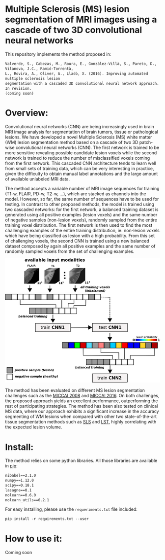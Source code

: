 
# Multiple Sclerosis (MS) lesion segmentation of MRI images using a cascade of two 3D convolutional neural networks 

This repository implements the method proposed in: 

```
Valverde, S., Cabezas, M., Roura, E., González-Villà, S., Pareto, D., Vilanova, J.C., Ramió-Torrentà, 
L., Rovira, A., Oliver, A., Lladó, X. (2016). Improving automated multiple sclerosis lesion 
segmentation with a cascaded 3D convolutional neural network approach. In revision.
(coming soon)
```

# Overview: 

Convolutional neural networks (CNN) are being increasingly used in brain MRI image analysis for segmentation of brain tumors, tissue or pathological lesions. We have developed a novel Multiple Sclerosis (MS) white matter (WM) lesion segmentation method based on a cascade of two 3D patch-wise convolutional neural networks (CNN). The first network is trained to be more sensitive revealing possible candidate lesion voxels while the second network is trained to reduce the number of misclassified voxels coming from the first network. This cascaded CNN architecture tends to learn well from small sets of training data, which can be very interesting in practice, given the difficulty to obtain manual label annotations and the large amount of available unlabeled MRI data. 

The method accepts a variable number of MRI image sequences for training (T1-w, FLAIR, PD-w, T2-w, ...), which are stacked as channels into the model. However, so far, the same number of sequences have to be used for testing. In contrast to other proposed methods, the model is trained using two cascaded networks: for the first network, a balanced training dataset is generated using all positive examples (lesion voxels) and the same number of negative samples (non-lesion voxels), randomly sampled from the entire training voxel distribution. The first network is then used to find the most challenging examples of the entire training distribution, ie. non-lesion voxels which have being classified as lesion with a high probability. From this set of challenging voxels, the second CNN is trained using a new balanced dataset composed by again all positive examples and the same number of randomly sampled voxels from the set of challenging examples. 


![training_pipeline](pipeline_training.png)


The method has been evaluated on different MS lesion segmentation challenges such as the [MICCAI 2008](http://www.ia.unc.edu/MSseg/) and [MICCAI 2016](http://www.ia.unc.edu/MSseg/). On both challenges, the proposed approach yields an excellent performance, outperforming the rest of participating strategies. The method has been also tested on clinical MS data, where our approach exhibits a significant increase in the accuracy segmenting of WM lesions when compared with other two state-of-the-art tissue segmentation methods such as  [SLS](https://github.com/NIC-VICOROB/SLSToolBox) and [LST](http://www.applied-statistics.de/lst.html), highly correlating with the expected lesion volume. 


# Install:

The method relies on some python libraries. All those libraries are available in [pip](https://pypi.python.org/pypi/pip):

```
nibabel==2.1.0
numpy==1.12.0
scipy==0.18.1
lasagne==0.1
nolearn==0.6.0
nolearn_utils==0.2.1
```

For easy installing, please use the `requeriments.txt` file included: 

```python
pip install -r requirements.txt --user
```

# How to use it: 

Coming soon 
